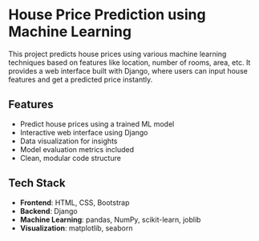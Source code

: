 # House Price Prediction using Machine Learning

This project predicts house prices using various machine learning techniques based on features like location, number of rooms, area, etc. It provides a web interface built with Django, where users can input house features and get a predicted price instantly.

## Features

- Predict house prices using a trained ML model
- Interactive web interface using Django
- Data visualization for insights
- Model evaluation metrics included
- Clean, modular code structure

## Tech Stack

- **Frontend**: HTML, CSS, Bootstrap
- **Backend**: Django
- **Machine Learning**: pandas, NumPy, scikit-learn, joblib
- **Visualization**: matplotlib, seaborn



